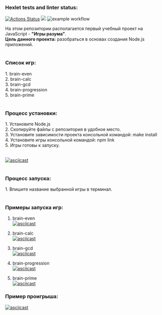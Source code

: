 ### Hexlet tests and linter status:
[![Actions Status](https://github.com/Andrew52F/frontend-project-lvl1/workflows/hexlet-check/badge.svg)](https://github.com/Andrew52F/frontend-project-lvl1/actions)
<a href="https://codeclimate.com/github/codeclimate/codeclimate/maintainability"><img src="https://api.codeclimate.com/v1/badges/a99a88d28ad37a79dbf6/maintainability" /></a>
![example workflow](https://github.com/Difuster/frontend-project-lvl1/actions/workflows/linter.yml/badge.svg)

На этом репозитории располагается первый учебный проект на JavaScript - <b>"Игры разума"</b>.<br>
<b>Цель данного проекта:</b> разобраться в основах создания Node.js приложений.<br>
<br>
<h3><b>Список игр:</b></h3>
1. brain-even<br>
2. brain-calc<br>
3. brain-gcd<br>
4. brain-progression<br>
5. brain-prime<br>
<br>
<h3><b>Процесс установки:</b></h3>
1. Установите Node.js<br>
2. Скопируйте файлы с репозитория в удобное место.<br>
3. Установите зависимости проекта консольной командой: make install<br>
4. Установите игры консольной командой: npm link<br>
5. Игры готовы к запуску.<br>
<br>

[![asciicast](https://asciinema.org/a/zOifZTojMU0rAgBlVJdirlYUL.svg)](https://asciinema.org/a/zOifZTojMU0rAgBlVJdirlYUL)
<br> <br>
<h3><b>Процесс запуска:</b></h3>
1. Впишите название выбранной игры в терминал.<br>
<br>
<h3><b>Примеры запуска игр:</b></h3>

1. brain-even<br>
[![asciicast](https://asciinema.org/a/cvWlD9bR5Zw3o2WVXGvtb8vA0.svg)](https://asciinema.org/a/cvWlD9bR5Zw3o2WVXGvtb8vA0)<br>

2. brain-calc<br>
[![asciicast](https://asciinema.org/a/h1wR0gxtBHxBqFwIzi5vAZztV.svg)](https://asciinema.org/a/h1wR0gxtBHxBqFwIzi5vAZztV)<br>

3. brain-gcd<br>
[![asciicast](https://asciinema.org/a/ukFB0A9iL7G6rqypgEOBxws1B.svg)](https://asciinema.org/a/ukFB0A9iL7G6rqypgEOBxws1B)<br>

4. brain-progression<br>
[![asciicast](https://asciinema.org/a/2HN00nKOJvcUY2nxaKJmsV1aH.svg)](https://asciinema.org/a/2HN00nKOJvcUY2nxaKJmsV1aH)<br>

5. brain-prime<br>
[![asciicast](https://asciinema.org/a/trjDZpccCQgO5ayk5ktHZ3ePr.svg)](https://asciinema.org/a/trjDZpccCQgO5ayk5ktHZ3ePr)<br>

<h3><b>Пример проигрыша:</b></h3>

[![asciicast](https://asciinema.org/a/ZpC1sjxlvRGzW68HY4PyFtkcT.svg)](https://asciinema.org/a/ZpC1sjxlvRGzW68HY4PyFtkcT)



